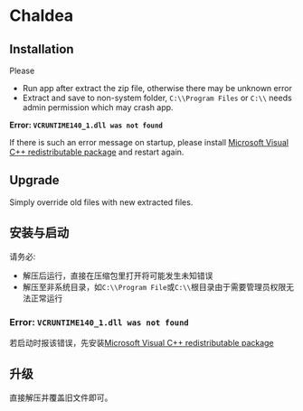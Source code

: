 # Chaldea

## Installation

Please

- Run app after extract the zip file, otherwise there may be unknown error
- Extract and save to non-system folder, `C:\\Program Files` or `C:\\` needs admin permission which may crash app.

**Error: `VCRUNTIME140_1.dll was not found`**

If there is such an error message on startup, please install [Microsoft Visual C++ redistributable package](https://support.microsoft.com/en-us/help/2977003/the-latest-supported-visual-c-downloads) and restart again.

## Upgrade

Simply override old files with new extracted files.

## 安装与启动

请务必:

- 解压后运行，直接在压缩包里打开将可能发生未知错误
- 解压至非系统目录，如`C:\\Program File`或`C:\\`根目录由于需要管理员权限无法正常运行

### Error: `VCRUNTIME140_1.dll was not found`

若启动时报该错误，先安装[Microsoft Visual C++ redistributable package](https://support.microsoft.com/en-us/help/2977003/the-latest-supported-visual-c-downloads)

## 升级

直接解压并覆盖旧文件即可。

